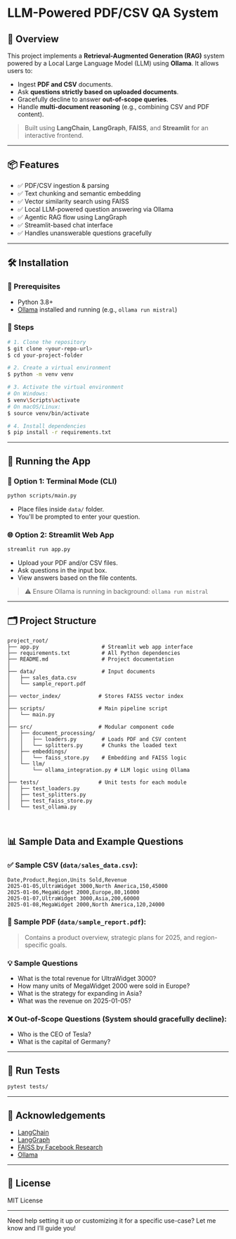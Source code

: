 # LLM-Powered PDF/CSV QA System

## 🚀 Overview

This project implements a **Retrieval-Augmented Generation (RAG)** system powered by a Local Large Language Model (LLM) using **Ollama**. It allows users to:

- Ingest **PDF and CSV** documents.
- Ask **questions strictly based on uploaded documents**.
- Gracefully decline to answer **out-of-scope queries**.
- Handle **multi-document reasoning** (e.g., combining CSV and PDF content).

> Built using **LangChain**, **LangGraph**, **FAISS**, and **Streamlit** for an interactive frontend.

---

## 📦 Features

- ✅ PDF/CSV ingestion & parsing
- ✅ Text chunking and semantic embedding
- ✅ Vector similarity search using FAISS
- ✅ Local LLM-powered question answering via Ollama
- ✅ Agentic RAG flow using LangGraph
- ✅ Streamlit-based chat interface
- ✅ Handles unanswerable questions gracefully

---

## 🛠️ Installation

### 🔧 Prerequisites
- Python 3.8+
- [Ollama](https://ollama.com/) installed and running (e.g., `ollama run mistral`)

### 🔁 Steps

```bash
# 1. Clone the repository
$ git clone <your-repo-url>
$ cd your-project-folder

# 2. Create a virtual environment
$ python -m venv venv

# 3. Activate the virtual environment
# On Windows:
$ venv\Scripts\activate
# On macOS/Linux:
$ source venv/bin/activate

# 4. Install dependencies
$ pip install -r requirements.txt
```

---

## 🚀 Running the App

### 🧪 Option 1: Terminal Mode (CLI)
```bash
python scripts/main.py
```
- Place files inside `data/` folder.
- You'll be prompted to enter your question.

### 🌐 Option 2: Streamlit Web App
```bash
streamlit run app.py
```
- Upload your PDF and/or CSV files.
- Ask questions in the input box.
- View answers based on the file contents.

> ⚠️ Ensure Ollama is running in background: `ollama run mistral`

---

## 🗂️ Project Structure

```
project_root/
├── app.py                    # Streamlit web app interface
├── requirements.txt          # All Python dependencies
├── README.md                 # Project documentation
│
├── data/                     # Input documents
│   ├── sales_data.csv
│   └── sample_report.pdf
│
├── vector_index/            # Stores FAISS vector index
│
├── scripts/                 # Main pipeline script
│   └── main.py
│
├── src/                     # Modular component code
│   ├── document_processing/
│   │   ├── loaders.py        # Loads PDF and CSV content
│   │   └── splitters.py      # Chunks the loaded text
│   ├── embeddings/
│   │   └── faiss_store.py    # Embedding and FAISS logic
│   └── llm/
│       └── ollama_integration.py # LLM logic using Ollama
│
├── tests/                   # Unit tests for each module
│   ├── test_loaders.py
│   ├── test_splitters.py
│   ├── test_faiss_store.py
│   └── test_ollama.py



```
## 📊 Sample Data and Example Questions

### ✅ Sample CSV (`data/sales_data.csv`):
```csv
Date,Product,Region,Units Sold,Revenue
2025-01-05,UltraWidget 3000,North America,150,45000
2025-01-06,MegaWidget 2000,Europe,80,16000
2025-01-07,UltraWidget 3000,Asia,200,60000
2025-01-08,MegaWidget 2000,North America,120,24000
```

### 📄 Sample PDF (`data/sample_report.pdf`):
> Contains a product overview, strategic plans for 2025, and region-specific goals.

### 💡 Sample Questions
- What is the total revenue for UltraWidget 3000?
- How many units of MegaWidget 2000 were sold in Europe?
- What is the strategy for expanding in Asia?
- What was the revenue on 2025-01-05?

### ❌ Out-of-Scope Questions (System should gracefully decline):
- Who is the CEO of Tesla?
- What is the capital of Germany?

---

## 🧪 Run Tests
```bash
pytest tests/
```

---

## 🧠 Acknowledgements
- [LangChain](https://github.com/hwchase17/langchain)
- [LangGraph](https://github.com/langchain-ai/langgraph)
- [FAISS by Facebook Research](https://github.com/facebookresearch/faiss)
- [Ollama](https://ollama.com)

---

## 📜 License
MIT License

---

Need help setting it up or customizing it for a specific use-case? Let me know and I’ll guide you!
